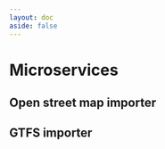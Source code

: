 ```yaml
---
layout: doc
aside: false
---
```


# Microservices


## Open street map importer

## GTFS importer




